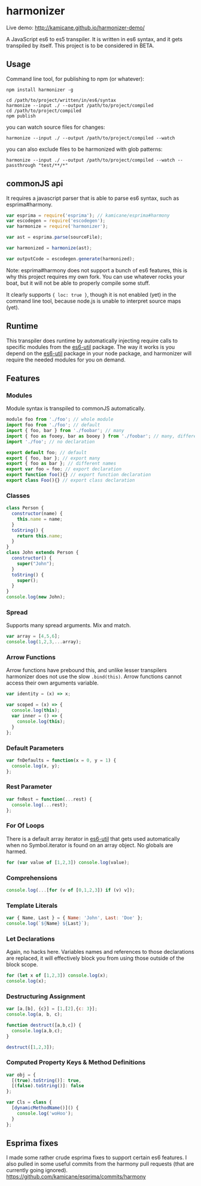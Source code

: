 # harmonizer

Live demo: http://kamicane.github.io/harmonizer-demo/

A JavaScript es6 to es5 transpiler.
It is written in es6 syntax, and it gets transpiled by itself.
This project is to be considered in BETA.

## Usage

Command line tool, for publishing to npm (or whatever):

```
npm install harmonizer -g
```

```
cd /path/to/project/written/in/es6/syntax
harmonize --input ./ --output /path/to/project/compiled
cd /path/to/project/compiled
npm publish
```

you can watch source files for changes:

```
harmonize --input ./ --output /path/to/project/compiled --watch
```

you can also exclude files to be harmonized with glob patterns:

```
harmonize --input ./ --output /path/to/project/compiled --watch --passthrough "test/**/*"
```

## commonJS api

It requires a javascript parser that is able to parse es6 syntax, such as esprima#harmony.

```js
var esprima = require('esprima'); // kamicane/esprima#harmony
var escodegen = require('escodegen');
var harmonize = require('harmonizer');

var ast = esprima.parse(sourceFile);

var harmonized = harmonize(ast);

var outputCode = escodegen.generate(harmonized);
```

Note: esprima#harmony does not support a bunch of es6 features, this is why this project requires my own fork. You can use whatever rocks your boat, but it will not be able to properly compile some stuff.

It clearly supports `{ loc: true }`, though it is not enabled (yet) in the command line tool, because node.js is unable to interpret source maps (yet).

## Runtime

This transpiler does runtime by automatically injecting require calls to specific modules from the [es6-util](https://github.com/kamicane/es6-util) package. The way it works is you depend on the [es6-util](https://github.com/kamicane/es6-util) package in your node package, and harmonizer will require the needed modules for you on demand.

## Features

### Modules

Module syntax is transpiled to commonJS automatically.

```js
module foo from './foo'; // whole module
import foo from './foo'; // default
import { foo, bar } from './foobar'; // many
import { foo as fooey, bar as booey } from './foobar'; // many, different names
import './foo'; // no declaration
```

```js
export default foo; // default
export { foo, bar }; // export many
export { foo as bar }; // different names
export var foo = foo; // export declaration
export function foo(){} // export function declaration
export class Foo(){} // export class declaration
```

### Classes

```js
class Person {
  constructor(name) {
    this.name = name;
  }
  toString() {
    return this.name;
  }
}
class John extends Person {
  constructor() {
    super("John");
  }
  toString() {
    super();
  }
}
console.log(new John);
```

### Spread

Supports many spread arguments. Mix and match.

```js
var array = [4,5,6];
console.log(1,2,3,...array);
```

### Arrow Functions

Arrow functions have prebound this, and unlike lesser transpilers harmonizer does not use the slow `.bind(this)`.
Arrow functions cannot access their own arguments variable.

```js
var identity = (x) => x;

var scoped = (x) => {
  console.log(this);
  var inner = () => {
    console.log(this);
  }
};
```

### Default Parameters

```js
var fnDefaults = function(x = 0, y = 1) {
  console.log(x, y);
};
```

### Rest Parameter

```js
var fnRest = function(...rest) {
  console.log(...rest);
};
```

### For Of Loops

There is a default array iterator in [es6-util](https://github.com/kamicane/es6-util) that gets used automatically when no Symbol.iterator is found on an array object. No globals are harmed.

```js
for (var value of [1,2,3]) console.log(value);
```

### Comprehensions

```js
console.log(...[for (v of [0,1,2,3]) if (v) v]);
```

### Template Literals

```js
var { Name, Last } = { Name: 'John', Last: 'Doe' };
console.log(`${Name} ${Last}`);
```

### Let Declarations

Again, no hacks here. Variables names and references to those declarations are replaced, it will effectively block you from using those outside of the block scope.

```js
for (let x of [1,2,3]) console.log(x);
console.log(x);
```

### Destructuring Assignment

```js
var [a,[b], {c}] = [1,[2],{c: 3}];
console.log(a, b, c);

function destruct([a,b,c]) {
  console.log(a,b,c);
}

destruct([1,2,3]);
```

### Computed Property Keys & Method Definitions

```js
var obj = {
  [(true).toString()]: true,
  [(false).toString()]: false
};

var Cls = class {
  [dynamicMethodName()]() {
    console.log('woHoo');
  }
};
```

## Esprima fixes

I made some rather crude esprima fixes to support certain es6 features. I also pulled in some useful commits from the harmony pull requests (that are currently going ignored). https://github.com/kamicane/esprima/commits/harmony
